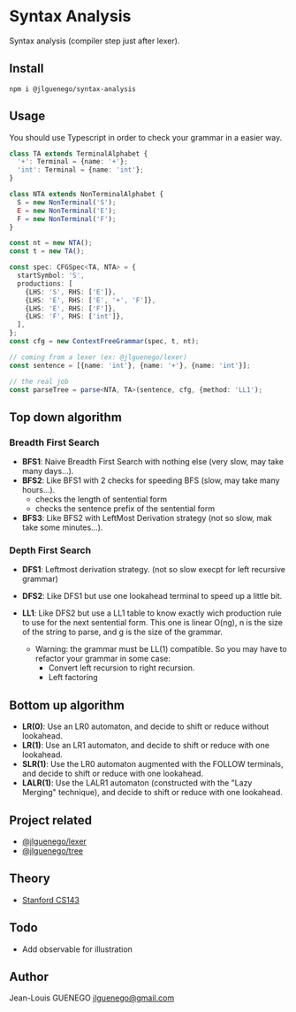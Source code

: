 # Syntax Analysis

Syntax analysis (compiler step just after lexer).

## Install

```
npm i @jlguenego/syntax-analysis
```

## Usage

You should use Typescript in order to check your grammar in a easier way.

```ts
class TA extends TerminalAlphabet {
  '+': Terminal = {name: '+'};
  'int': Terminal = {name: 'int'};
}

class NTA extends NonTerminalAlphabet {
  S = new NonTerminal('S');
  E = new NonTerminal('E');
  F = new NonTerminal('F');
}

const nt = new NTA();
const t = new TA();

const spec: CFGSpec<TA, NTA> = {
  startSymbol: 'S',
  productions: [
    {LHS: 'S', RHS: ['E']},
    {LHS: 'E', RHS: ['E', '+', 'F']},
    {LHS: 'E', RHS: ['F']},
    {LHS: 'F', RHS: ['int']},
  ],
};
const cfg = new ContextFreeGrammar(spec, t, nt);

// coming from a lexer (ex: @jlguenego/lexer)
const sentence = [{name: 'int'}, {name: '+'}, {name: 'int'}];

// the real job
const parseTree = parse<NTA, TA>(sentence, cfg, {method: 'LL1');
```

## Top down algorithm

### Breadth First Search

- **BFS1**: Naive Breadth First Search with nothing else (very slow, may take many days...).
- **BFS2**: Like BFS1 with 2 checks for speeding BFS (slow, may take many hours...).
  - checks the length of sentential form
  - checks the sentence prefix of the sentential form
- **BFS3**: Like BFS2 with LeftMost Derivation strategy (not so slow, mak take some minutes...).

### Depth First Search

- **DFS1**: Leftmost derivation strategy. (not so slow execpt for left recursive grammar)
- **DFS2**: Like DFS1 but use one lookahead terminal to speed up a little bit.

- **LL1**: Like DFS2 but use a LL1 table to know exactly wich production rule to use for the next sentential form.
  This one is linear O(ng), n is the size of the string to parse, and g is the size of the grammar.
  - Warning: the grammar must be LL(1) compatible. So you may have to refactor your grammar in some case:
    - Convert left recursion to right recursion.
    - Left factoring

## Bottom up algorithm

- **LR(0)**: Use an LR0 automaton, and decide to shift or reduce without lookahead.
- **LR(1)**: Use an LR1 automaton, and decide to shift or reduce with one lookahead.
- **SLR(1)**: Use the LR0 automaton augmented with the FOLLOW terminals, and decide to shift or reduce with one lookahead.
- **LALR(1)**: Use the LALR1 automaton (constructed with the "Lazy Merging" technique), and decide to shift or reduce with one lookahead.

## Project related

- [@jlguenego/lexer](https://github.com/jlguenego/lexer)
- [@jlguenego/tree](https://github.com/jlguenego/tree)

## Theory

- [Stanford CS143](https://web.stanford.edu/class/archive/cs/cs143/cs143.1128/)

## Todo

- Add observable for illustration

## Author

Jean-Louis GUENEGO <jlguenego@gmail.com>
